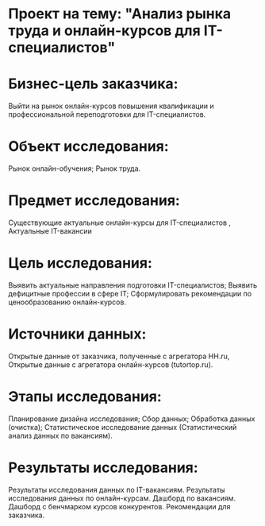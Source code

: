 # Проект на тему: "Анализ рынка труда и онлайн-курсов для IT-специалистов"

# Бизнес-цель заказчика: 

Выйти на рынок онлайн-курсов повышения квалификации и профессиональной переподготовки для IT-специалистов.

# Объект исследования: 

Рынок онлайн-обучения; Рынок труда.

# Предмет исследования: 

Существующие актуальные онлайн-курсы для IT-специалистов , Актуальные IT-вакансии

# Цель исследования: 

Выявить актуальные направления подготовки IT-специалистов; Выявить дефицитные профессии в сфере IT; Сформулировать рекомендации по ценообразованию онлайн-курсов.

# Источники данных: 

Открытые данные от заказчика, полученные с агрегатора HH.ru, Открытые данные с агрегатора онлайн-курсов (tutortop.ru).

# Этапы исследования: 

Планирование дизайна исследования; 
Сбор данных; 
Обработка данных (очистка); 
Статистическое исследование данных (Статистический анализ данных по вакансиям). 

# Результаты исследования: 

Результаты исследования данных по IT-вакансиям. 
Результаты исследования данных по онлайн-курсам. 
Дашборд по вакансиям. Дашборд с бенчмарком курсов конкурентов. 
Рекомендации для заказчика.
